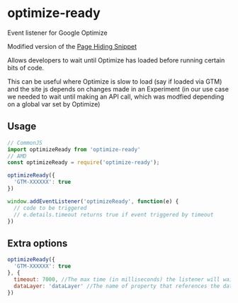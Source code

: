 # optimize-ready
Event listener for Google Optimize

Modified version of the [Page Hiding Snippet](https://developers.google.com/optimize/)

Allows developers to wait until Optimize has loaded before running certain bits of code.

This can be useful where Optimize is slow to load (say if loaded via GTM) and the site js depends on changes made in an Experiment (in our use case we needed to wait until making an API call, which was modfied depending on a global var set by Optimize)

## Usage

```javascript
// CommonJS
import optimizeReady from 'optimize-ready'
// AMD
const optimizeReady = require('optimize-ready');

optimizeReady({
  'GTM-XXXXXX': true
})

window.addEventListener('optimizeReady', function(e) {
  // code to be triggered
  // e.details.timeout returns true if event triggered by timeout
})
```

## Extra options

```javascript
optimizeReady({
  'GTM-XXXXXX': true
}, {
  timeout: 7000, //The max time (in milliseconds) the listener will wait before firing anyway. Set to null to only trigger if Optimize fires (only use if sure optimizeReady will fire before Optimize)
  dataLayer: 'dataLayer' //The name of property that references the dataLayer object.
})

```
